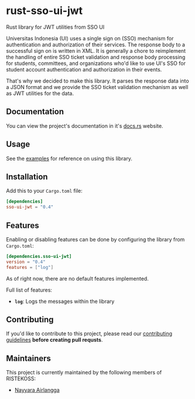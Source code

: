 # rust-sso-ui-jwt

Rust library for JWT utilities from SSO UI

Universitas Indonesia (UI) uses a single sign on (SSO) mechanism
for authentication and authorization of their services.
The response body to a successful sign on is written in XML. It is
generally a chore to reimplement the handling of entire SSO ticket validation and response
body processing for students, committees, and organizations who'd like to use UI's SSO for
student account authentication and authorization in their events.

That's why we decided to make this library.
It parses the response data into a JSON format and we provide
the SSO ticket validation mechanism as well as JWT utilities for the data.

## Documentation

You can view the project's documentation in it's [docs.rs](https://docs.rs/sso-ui-jwt/latest/sso_ui_jwt) website.

## Usage

See the [examples](https://github.com/ristekoss/rust-sso-ui-jwt/tree/main/examples) for reference on using this library.

## Installation

Add this to your `Cargo.toml` file:

```toml
[dependencies]
sso-ui-jwt = "0.4"
```

## Features

Enabling or disabling features can be done by configuring the library from `Cargo.toml`:

```toml
[dependencies.sso-ui-jwt]
version = "0.4"
features = ["log"]
```

As of right now, there are no default features implemented.

Full list of features:

- **`log`**: Logs the messages within the library

## Contributing

If you'd like to contribute to this project, please read our [contributing guidelines](https://github.com/ristekoss/rust-sso-ui-jwt/tree/main/CONTRIBUTING.md) **before creating pull requsts**.

## Maintainers

This project is currently maintained by the following members of RISTEKOSS:

- [Nayyara Airlangga](https://github.com/nayyara-airlangga)
